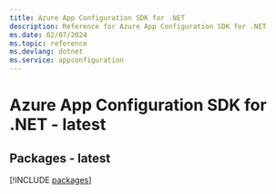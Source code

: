 ```yaml
---
title: Azure App Configuration SDK for .NET
description: Reference for Azure App Configuration SDK for .NET
ms.date: 02/07/2024
ms.topic: reference
ms.devlang: dotnet
ms.service: appconfiguration
---
```

# Azure App Configuration SDK for .NET - latest
## Packages - latest
[!INCLUDE [packages](app-configuration-index.md)]